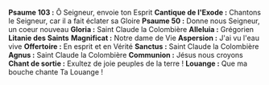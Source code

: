 


**Psaume 103 :** Ô Seigneur, envoie ton Esprit
**Cantique de l'Exode :** Chantons le Seigneur, car il a fait éclater sa Gloire
**Psaume 50 :** Donne nous Seigneur, un coeur nouveau
**Gloria :** Saint Claude la Colombière
**Alleluia :** Grégorien
**Litanie des Saints**
**Magnificat :** Notre dame de Vie
**Aspersion :** J'ai vu l'eau vive
**Offertoire :** En esprit et en Vérité
**Sanctus :** Saint Claude la Colombière
**Agnus :** Saint Claude la Colombière
**Communion :** Jésus nous croyons
**Chant de sortie :** Exultez de joie peuples de la terre !
**Louange :** Que ma bouche chante Ta Louange !